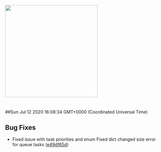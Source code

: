 <img width="300px" src="https://sickrage.ca/img/logo-stacked.png" />

# 

##Sun Jul 12 2020 16:08:34 GMT+0000 (Coordinated Universal Time)


## Bug Fixes
  - Fixed issue with task priorities and enum Fixed dict changed size error for queue tasks
  ([e49df65d](https://gitlab-ci-token:tfTD48sJUwotfE7uzSmf@git.sickrage.ca/SiCKRAGE/sickrage/commit/e49df65d510814533b83e886f2365beaf35dd1f3))




